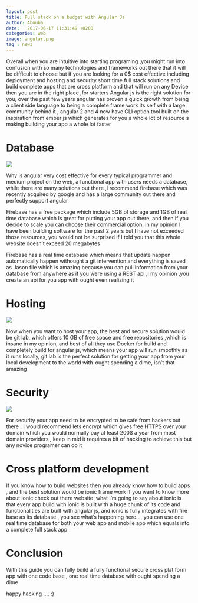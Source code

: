```yaml
---
layout: post
title: Full stack on a budget with Angular Js
author: Abouba
date:   2017-06-17 11:31:49 +0200
categories: web
image: angular.png
tag : new3
---
```




Overall when you are intuitive into starting programing ,you might run into confusion with so many technologies and frameworks out there that it will be difficult to choose but if you are looking for a 0$ cost effective including deployment and hosting and security short time full stack solutions and build complete apps that are cross platform and that will run on any Device then you are in the right place ,for starters Angular js is the right solution for you, over the past few years angular has proven a quick growth from being a client side language to being a complete frame work its self with a large community behind it , angular 2 and 4 now have CLI option tool built on the inspiration from ember js which generates for you a whole lot of resource s making building your app a whole lot faster

# Database
<img class = "img-responsive" src="{{site.github.url}}/img/firebase.png">

Why is angular very cost effective for every typical programmer and medium project on the web, a functional app with users needs a database, while there are many solutions out there ,I recommend firebase which was recently acquired  by google and has a large community out there and perfectly support angular

Firebase has a free package which include 5GB of storage and 1GB of real time database which Is great for putting your app out there, and then if you decide to scale you can choose their commercial option, in my opinion I have been building software for the past 2 years but I have not exceeded those resources, you would not be surprised if I told you that this whole website doesn’t exceed 20 megabytes

Firebase has a real time database which means that update happen automatically happen withought a git intervention and everything is saved as  Jason file which is amazing because you can pull information from your database from anywhere as if you were using a REST api ,I my opinion ,you create an api for you app with ought even realizing it



# Hosting

<img class = "img-responsive" src="{{site.github.url}}/img/gitlab.png">

Now when you want to host your app, the best and secure solution would be git lab, which offers 10 GB of free space and free repositories ,which is insane in my opinion, and best of all they use Docker for build and completely build for angular js, which means your app will run smoothly as it runs locally, git lab is the perfect solution for getting your app from your local development to the world with-ought spending a dime, isn’t that amazing

# Security

<img class = "img-responsive" src="{{site.github.url}}/img/letse.png">

For security your app need to be encrypted to be safe from hackers out there , I would recommend lets encrypt which gives free HTTPS over your domain which you would normally pay at least 200$ a year from most domain providers , keep in mid it requires a bit of hacking to achieve this but any novice programer can do it

# Cross platform development

If you know how to build websites then you already know how to build apps , and the best solution would be ionic frame work if you want to know more about ionic check out there website ,what I’m going to say about ionic is that every app build with ionic is built with a huge chunk of its code and functionalities are built with angular js, and ionic is fully integrates with fire base as its database , you see what’s happening here…, you can use one real time database for both your web app and mobile app which equals into a  complete full stack app



# Conclusion

With this guide you can fully build a fully functional secure cross plat form app with one code base , one real time database with ought spending a dime

happy hacking .... :)
